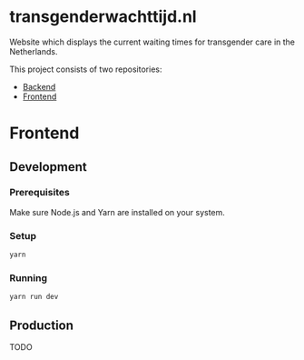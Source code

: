 # transgenderwachttijd.nl

Website which displays the current waiting times for transgender care in the Netherlands.

This project consists of two repositories:
- [Backend](https://github.com/DanielHuisman/transgenderwachttijd-backend)
- [Frontend](https://github.com/DanielHuisman/transgenderwachttijd-frontend)

# Frontend

## Development
### Prerequisites
Make sure Node.js and Yarn are installed on your system.

### Setup
```bash
yarn
```

### Running
```bash
yarn run dev
```

## Production
TODO
